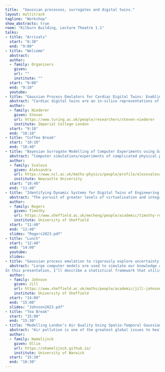 ```yaml
---
title:  "Gaussian processes, surrogates and digital twins."
layout: multitrack
tagline: "Workshop"
show_abstracts: true
room: "Kilburn Building, Lecture Theatre 1.1"
talks:
- title: "Arrivals"
  start: "8:30"
  end: "9:00"
- title: "Welcome"    
  abstract:
  author:
  - family: Organisers
    given: 
    url: ""
    institute: ""   
  start: "9:00"
  end: "9:10"
  youtube:
- title: "Gaussian Process Emulators for Cardiac Digital Twins: Enabling Scalable Patient-Specific Modeling "
  abstract: "Cardiac digital twins are an in-silico representations of a patient’s heart, continually updated as new data emerges. These multi-scale physics and physiology constrained models, characterized by over 100 intricate parameters, demand substantial computational resources for their calibration and analysis. Historically, the systematic analysis of model sensitivity, model calibration, and uncertainty estimation for a multitude of patient-specific computational models has been computationally infeasible. In this presentation Prof. Steven Niederer will share early case studies and illustrative examples demonstrating how Gaussian Process Emulators are enabling construction of individual patient heart models from clinical data."
  author:
  - family: Niederer
    given: Steven
    url: https://www.turing.ac.uk/people/researchers/steven-niederer
    institute: Imperial College London
  start: "9:10"
  end: "10:10"
- title: "Coffee Break"
  start: "10:10"
  end: "10:40"    
- title: "Bayesian Surrogate Modelling of Computer Experiments using Gaussian Processes "
  abstract: "Computer simulations/experiments of complicated physical processes are a cost-effective way of investigating input-output relationships. Though they provide an efficiency gain when compared to in-situ or laboratory experiments, computer simulations can still be very time- and computationally expensive. Surrogate models can alleviate this expense and Gaussian processes have recently been widely used in emulating computer experiments in particular. In this work, Gaussian processes are used to emulate deterioration of large infrastructure assets, such as transport cuttings. The emulation allows to approximate the relationship between deterioration and earthwork properties, e.g. height, slope angle, and soil strength. As the resulting Gaussian model is hierarchical, it can have hundreds of parameters that need to be optimised for which we use Bayesian modelling. The resulting model can be used in real time to estimate the extent of earthwork deterioration and has the potential to inform slope maintenance and design."
  author:
  - family: Svalova 
    given: Aleksandra
    url: https://www.ncl.ac.uk/maths-physics/people/profile/alexsvalova.html
    institute: Newcastle University
  start: "10:40"
  end: "11:40"  
- title: "Identifying Dynamic Systems for Digital Twins of Engineering Assets "
  abstract: "The pursuit of greater levels of virtualisation and integration of data and models in engineering is currently expressed as the desire to construct a digital twin of an asset. This twin is then used to inform operational and maintenance decisions, assist in design and planning and provide greater insight into performance. One key challenge is ensuring that the twin accurately reproduces the behaviour of the physical structure. This aim can be approached via physical modelling, data-driven methods or a combination of the two. This talk will focus on one task within the wider framework, that of identifying dynamic systems (those governed by ordinary or partial differential equations) from data whilst respecting prior knowledge about the system. The tool of choice will be the Gaussian process (GP) which provides a flexible Bayesian framework in which to conduct this identification. Challenges are associated with the use of the GP, namely that in its standard form it will only learn *static* maps from inputs to outputs so cannot be directly applied to dynamic data. It will be shown how, in the setting of dynamic system identification, the GP can still be a powerful and valuable tool. Of particular interest, will be how the GP allows for encoding of engineering knowledge in the structure of the model to allow for more efficient identification than a purely black-box approach. " 
  author:
  - family: Rogers	  
    given: Timothy
    url: https://www.sheffield.ac.uk/mecheng/people/academic/timothy-rogers
    institute: University of Sheffield
  start: "11:40"
  end: "12:40"
  slides: "Rogers2023.pdf"
- title: "Lunch"
  start: "12:40"
  end: "14:00"
  youtube:
  slides: 
- title: "Gaussian process emulation to rigorously explore uncertainty in complex models of the atmosphere and climate "
  abstract: "Large computer models are used to simulate our knowledge of complex systems like the atmosphere and climate, with the aim to better understand and predict the system’s behaviour, how it might evolve and how it could respond to future changes. However, these models are inherently uncertain with many uncertain inputs (parameters), and we need to understand how this uncertainty can affect our predictions.
In this presentation, I’ll describe a statistical framework that utilises Gaussian Process emulators (surrogate models) alongside a variety of other statistical techniques to examine the effects of parameter uncertainties on outputs from complex models. We will see examples of the application of this approach with real models from atmospheric science. In particular, I’ll show results from a large study of the Met Office’s climate model in which we explore the effect of parameter uncertainties on predictions of how aerosols (tiny particles in the atmosphere) have affected the Earth's energy balance since pre-industrial times, known as the 'aerosol radiative forcing', and describe our efforts to use observations from ship campaigns, flight campaigns and ground stations to try to reduce this uncertainty. We’ll also consider some of the challenges in the practical application of this kind of approach with real-world models."
  author:
  - family: Johnson 
    given: Jill
    url: https://www.sheffield.ac.uk/maths/people/academic/jill-johnson
    institute: University of Sheffield
  start: "14:00"
  end: "15:00"
  slides: "Johnson2023.pdf"  
- title: "Tea Break"
  start: "15:00"
  end: "15:30"
- title: "Modelling London’s Air Quality Using Spatio-Temporal Gaussian Processes "
  abstract: "Air pollution is one of the greatest global issues to health. In cities like London, it has become a major topic of concern, with many policies and interventions implemented to manage the problem. However, there is a big demand for accurate data-driven models that can provide real-time information and short-term forecasts. In this talk, I describe an approach for constructing such models using Gaussian processes. In particular, I will focus on a scalable approach to Gaussian process inference that combines spatio-temporal filtering with natural gradient variational inference, resulting in a non-conjugate GP method for multivariate data that scales linearly with respect to time. This leads to an efficient and accurate method for large spatio-temporal problems that I will demonstrate on London’s Air Quality."   
  author:
  - family: Hamelijnck
    given: Ollie
    url: https://ohamelijnck.github.io/
    institute: University of Warwick
  start: "15:30"
  end: "16:30"
---
```

